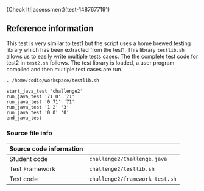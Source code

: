 {Check It!|assessment}(test-1487677191)

## Reference information
This test is very similar to test1 but the script uses a home brewed testing library which has been extracted from the test1. This library `testlib.sh` allows us to easily write multiple tests cases. The the complete test code for test2 in `test2.sh` follows. The test library is loaded, a user program compiled and then multiple test cases are run.

```
. /home/codio/workspace/testlib.sh

start_java_test 'challenge2'
run_java_test '71 0' '71'
run_java_test '0 71' '71'
run_java_test '1 2' '3'
run_java_test '0 0' '0'
end_java_test
```


### Source file info

| Source code information|  |
| :------ | :----------- |
| Student code | `challenge2/Challenge.java` |
| Test Framework | `challenge2/testlib.sh` |
| Test code | `challenge2/framework-test.sh` |
